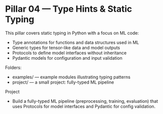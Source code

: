 # Pillar 04 — Type Hints & Static Typing

This pillar covers static typing in Python with a focus on ML code:

- Type annotations for functions and data structures used in ML
- Generic types for tensor-like data and model outputs
- Protocols to define model interfaces without inheritance
- Pydantic models for configuration and input validation

Folders:
- examples/ — example modules illustrating typing patterns
- project/ — a small project: fully-typed ML pipeline

Project
- Build a fully-typed ML pipeline (preprocessing, training, evaluation) that uses Protocols for model interfaces and Pydantic for config validation.
